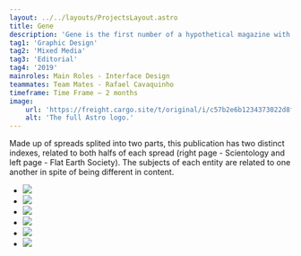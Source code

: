 ```yaml
---
layout: ../../layouts/ProjectsLayout.astro
title: Gene
description: 'Gene is the first number of a hypothetical magazine with a focus on a variety of religious organizations, tackling theories and revealing their true motivations. Each number compares two of these institutions, beginning the first number with Scientology and Flat Earth Society.'
tag1: 'Graphic Design'
tag2: 'Mixed Media'
tag3: 'Editorial'
tag4: '2019'
mainroles: Main Roles - Interface Design
teammates: Team Mates - Rafael Cavaquinho
timeframe: Time Frame — 2 months
image:
    url: 'https://freight.cargo.site/t/original/i/c57b2e6b1234373022d8fe2ab3182783809e1f39ad0d54e5fc36f09200d17f1f/gene_cover.jpg'
    alt: 'The full Astro logo.'
---
```


<p>Made up of spreads splited into two parts, this publication has two distinct indexes, related to both halfs of each spread (right page - Scientology and left page - Flat Earth Society). The subjects of each entity are related to one another in spite of being different in content.</p>

<section>  
    <ul class="misc_page_grid">
        <li><img src="https://freight.cargo.site/t/original/i/9c1c561af66489b375eb9403fc4736459806818d295161898ba2ca61f73a4189/GENE_2.jpg"></img></li>
        <li><img src="https://freight.cargo.site/t/original/i/85eb7755ad9b125399e2b2d327c33160a2a276bff1f4a0588c4a03ad52230864/GENE_3.jpg"></img></li>
        <li><img src="https://freight.cargo.site/t/original/i/41a4d28dfe6aa548af2dafc3d72d74e38b770dd9d1a4f502905337c6c508c814/GENE_4.jpg"></img></li>
        <li><img src="https://freight.cargo.site/t/original/i/77bcbb5447c3ba4e9326312f0f7a8340e63373cac45918330a676e70c6b06f97/GENE_5.jpg"></img></li>
        <li><img src="https://freight.cargo.site/t/original/i/e3fb08565cd70b8f85d8096d1a2151eca9e2216542b7d687211e16c4928f6e7d/GENE_6.jpg"></img></li>
        <li><img src="https://freight.cargo.site/t/original/i/56374456a4e16fb5e396c0a0db77d60a4b53a9e9354963aea30f9a3ee246be15/GENE_7.jpg"></img></li>
       </ul>
  </section>